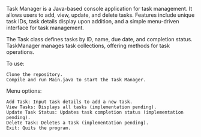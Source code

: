 Task Manager is a Java-based console application for task management. It allows users to add, view, update, and delete tasks. Features include unique task IDs, task details display upon addition, and a simple menu-driven interface for task management.

The Task class defines tasks by ID, name, due date, and completion status. TaskManager manages task collections, offering methods for task operations.

To use:

    Clone the repository.
    Compile and run Main.java to start the Task Manager.

Menu options:

    Add Task: Input task details to add a new task.
    View Tasks: Displays all tasks (implementation pending).
    Update Task Status: Updates task completion status (implementation pending).
    Delete Task: Deletes a task (implementation pending).
    Exit: Quits the program.
